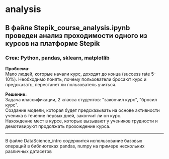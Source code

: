 # analysis
## В файле Stepik_course_analysis.ipynb проведен анализ проходимости одного из курсов на платформе Stepik   
### Стек: Python, pandas, sklearn, matplotlib

**Проблема:**  
Мало людей, которые начали курс, доходят до конца (success rate 5-10%). Необходимо понять, почему пользователи бросают курс и предсказать, перестанет ли пользователь учиться.  
  
**Решение:**  
Задача классификации, 2 класса студентов: "закончил курс", "бросил курс".  
Создание модели, которая будет предсказывать на основе активности ученика в течение первых дней, закончит ли он курс.  
Нахождение мест в курсе, которые вызывают у учеников трудности и демотивируют продолжать прохождение курса.   
____
В файле DataScience_intro содержится использование базовых операций в библиотеках pandas, numpy на примере нескольких различных датасетов
